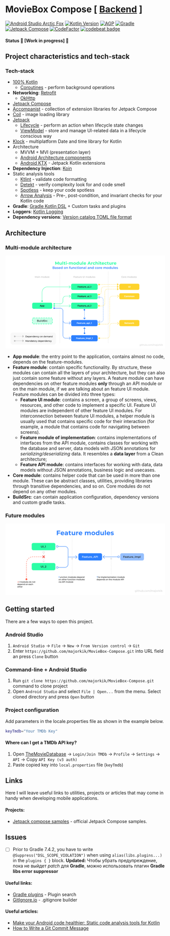 # MovieBox Compose [ [Backend](https://github.com/majorkik/moviebox-backend) ]

[![Android Studio Arctic Fox](https://img.shields.io/badge/AS%20Dolphin-Canary%209-9cf)](https://developer.android.com/studio/preview) [![Kotlin Version](https://img.shields.io/badge/Kotlin-1.6.20-brightgreen)](https://kotlinlang.org)  [![AGP](https://img.shields.io/badge/AGP-7.1.2-blue)](https://developer.android.com/studio/releases/gradle-plugin)  [![Gradle](https://img.shields.io/badge/Gradle-7.4.2-blue)](https://gradle.org)  [![Jetpack Compose](https://img.shields.io/badge/Jetpack%20Compose-1.2.0--alpha08-blueviolet)](https://developer.android.com/jetpack/androidx/releases/compose) [![CodeFactor](https://www.codefactor.io/repository/github/majorkik/moviebox-compose/badge)](https://www.codefactor.io/repository/github/majorkik/moviebox-compose) [![codebeat badge](https://codebeat.co/badges/80853a65-81dc-46c1-8b63-7f4ee5c72bab)](https://codebeat.co/a/rodion/projects/github-com-majorkik-moviebox_compose-master)

#### Status 🚧 [Work in progress] 🚧

## Project characteristics and tech-stack

### Tech-stack

- [100% Kotlin](https://kotlinlang.org/)
  + [Coroutines](https://kotlinlang.org/docs/reference/coroutines-overview.html) - perform
    background operations
- **Networking**: [Retrofit](https://square.github.io/retrofit/)
  + [OkHttp](https://github.com/square/okhttp)
- [Jetpack Compose](https://developer.android.com/jetpack/compose)
- [Accompanist](https://github.com/chrisbanes/accompanist) - collection of extension libraries for
  Jetpack Compose
- [Coil](https://github.com/coil-kt/coil) - image loading library
- [Jetpack](https://developer.android.com/jetpack/)
  - [Lifecycle](https://developer.android.com/topic/libraries/architecture/lifecycle) - perform an
    action when lifecycle state changes
  - [ViewModel](https://developer.android.com/topic/libraries/architecture/viewmodel) - store and
    manage UI-related data in a lifecycle conscious way
- [Klock](https://github.com/korlibs/klock) - multiplatform Date and time library for Kotlin
- Architecture
  - MVVM + MVI (presentation layer)
  - [Android Architecture components](https://developer.android.com/topic/libraries/architecture)
  - [Android KTX](https://developer.android.com/kotlin/ktx) - Jetpack Kotlin extensions
- **Dependency Injection**: [Koin](https://github.com/InsertKoinIO/koin)
- Static analysis tools
  - [Ktlint](https://github.com/pinterest/ktlint) - validate code formatting
  - [Detekt](https://github.com/arturbosch/detekt#with-gradle) - verify complexity look for and code
    smell
  - [Spotless](https://github.com/diffplug/spotless) - keep your code spotless
  - [Arrow Analysis](https://arrow-kt.io/docs/analysis/) - Pre-, post-condition, and invariant
    checks for your Kotlin code
- **Gradle**: [Gradle Kotlin DSL](https://docs.gradle.org/current/userguide/kotlin_dsl.html) +
  Custom tasks and plugins
- **Loggers**: [Kotlin Logging](https://github.com/MicroUtils/kotlin-logging)
- **Dependency
  versions**: [Version catalog TOML file format](https://docs.gradle.org/current/userguide/platforms.html)

## Architecture

### Multi-module architecture

![Multi-module architecture](docs/image/multimodule-arch-future-core-modules.svg?raw=true)

- **App module**: the entry point to the application, contains almost no code, depends on the
  feature-modules.
- **Feature module**: contain specific functionality. By structure, these modules can contain all
  the layers of your architecture, but they can also just contain some feature without any layers. A
  feature module can have dependencies on other feature modules **only** through an API module or on
  the main module, if we are talking about an feature UI module. Feature modules can be divided into
  three types:
  - **Feature UI module**: contains a screen, a group of screens, views, resources, and other code
    to implement a specific UI. Feature UI modules are independent of other feature UI modules. For
    interconnection between feature UI modules, a helper module is usually used that contains
    specific code for their interaction (for example, a module that contains code for navigating
    between screens).
  - **Feature module of implementation**: contains implementations of interfaces from the API
    module, contains classes for working with the database and server, data models with JSON
    annotations for *serializing/deserializing* data. It resembles a **data layer** from a Clean
    architecture;
  - **Feature API module**: contains interfaces for working with data, data models without JSON
    annotations, business logic and usecases.
- **Core module**: contains helper code that can be used in more than one module. These can be
  abstract classes, utilities, providing libraries through transitive dependencies, and so on. Core
  modules do not depend on any other modules.
- **BuildSrc**: can contain application configuration, dependency versions and custom gradle tasks.

### Future modules

![Future modules](docs/image/future-modules.svg?raw=true)

## Getting started

There are a few ways to open this project.

### Android Studio

1. `Android Studio` -> `File` -> `New` -> `From Version control` -> `Git`
2. Enter `https://github.com/majorkik/MovieBox-Compose.git` into URL field an press `Clone` button

### Command-line + Android Studio

1. Run `git clone https://github.com/majorkik/MovieBox-Compose.git` command to clone project
2. Open `Android Studio` and select `File | Open...` from the menu. Select cloned directory and
   press `Open` button

### Project configuration

Add parameters in the locale.properties file as shown in the example below.

```bash
keyTmdb="Your TMDb Key"
```

#### Where can I get a TMDb API key?

1. Open [TheMovieDatabase](https://www.themoviedb.org/) -> `Login/Join TMDb` -> `Profile`
   -> `Settings` -> `API` -> Copy `API Key (v3 auth)`
2. Paste copied key into `local.properties` file (`keyTmdb`)

## Links

Here I will leave useful links to utilities, projects or articles that may come in handy when
developing mobile applications.

#### Projects:

- [Jetpack compose samples](https://github.com/android/compose-samples) - official Jetpack Compose
  samples.

## Issues

- [ ] Prior to Gradle 7.4.2, you have to write `@Suppress("DSL_SCOPE_VIOLATION")` when
  using `alias(libs.plugins...)` in the `plugins { }` block.
  **Updated:**
  Чтобы убрать предупреждение, пока не выйдет _patch_ для **Gradle**, можно использовать плагин
  **Gradle libs error suppressor**

#### Useful links:

- [Gradle plugins](https://plugins.gradle.org/plugin/com.diffplug.spotless) - Plugin search
- [GitIgnore.io](https://www.toptal.com/developers/gitignore) - .gitignore builder

#### Useful articles:

- [Make your Android code healthier: Static code analysis tools for Kotlin](https://www.rockandnull.com/static-code-analysis-android/)
- [How to Write a Git Commit Message](https://chris.beams.io/posts/git-commit/)
